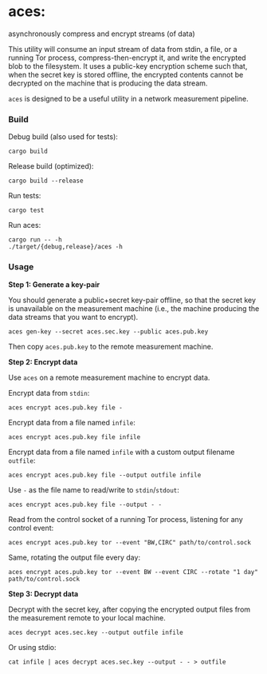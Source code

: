 # aces:

asynchronously compress and encrypt streams (of data)

This utility will consume an input stream of data from stdin, a file, or a
running Tor process, compress-then-encrypt it, and write the encrypted blob to
the filesystem. It uses a public-key encryption scheme such that, when the
secret key is stored offline, the encrypted contents cannot be decrypted on the
machine that is producing the data stream.

`aces` is designed to be a useful utility in a network measurement pipeline.

### Build

Debug build (also used for tests):

    cargo build

Release build (optimized):

    cargo build --release

Run tests:

    cargo test

Run aces:

    cargo run -- -h
    ./target/{debug,release}/aces -h

### Usage

**Step 1: Generate a key-pair**

You should generate a public+secret key-pair offline, so that the secret key is
unavailable on the measurement machine (i.e., the machine producing the data
streams that you want to encrypt).

    aces gen-key --secret aces.sec.key --public aces.pub.key

Then copy `aces.pub.key` to the remote measurement machine.

**Step 2: Encrypt data**

Use `aces` on a remote measurement machine to encrypt data.

Encrypt data from `stdin`:

    aces encrypt aces.pub.key file -

Encrypt data from a file named `infile`:

    aces encrypt aces.pub.key file infile

Encrypt data from a file named `infile` with a custom output filename `outfile`:

    aces encrypt aces.pub.key file --output outfile infile

Use `-` as the file name to read/write to `stdin`/`stdout`:

    aces encrypt aces.pub.key file --output - -

Read from the control socket of a running Tor process, listening for any control event:

    aces encrypt aces.pub.key tor --event "BW,CIRC" path/to/control.sock 

Same, rotating the output file every day:

    aces encrypt aces.pub.key tor --event BW --event CIRC --rotate "1 day" path/to/control.sock 

**Step 3: Decrypt data**

Decrypt with the secret key, after copying the encrypted output files from the
measurement remote to your local machine.

    aces decrypt aces.sec.key --output outfile infile

Or using stdio:

    cat infile | aces decrypt aces.sec.key --output - - > outfile
